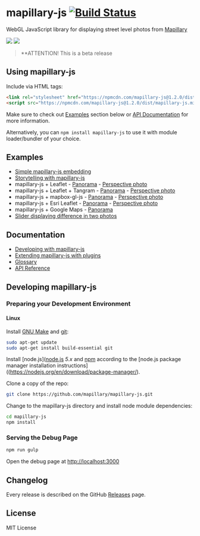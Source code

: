 # mapillary-js [![Build Status](https://circleci.com/gh/mapillary/mapillary-js.svg?style=svg)](https://circleci.com/gh/mapillary/mapillary-js)

WebGL JavaScript library for displaying street level photos from [Mapillary](https://www.mapillary.com)


<a href="http://bl.ocks.org/knikel/151a77df042cd3890502" target="_blank"><img style="max-width: 45%; height: auto;" src="https://raw.githubusercontent.com/mapillary/mapillary-js/master/docs/assets/media/mapillary-js-preview-01-perspective.jpg" /></a>
<a href="http://bl.ocks.org/knikel/151a77df042cd3890502" target="_blank"><img style="max-width: 45%; height: auto;" src="https://raw.githubusercontent.com/mapillary/mapillary-js/master/docs/assets/media/mapillary-js-preview-02-pano.jpg" /></a>

> **ATTENTION! This is a beta release

## Using mapillary-js

Include via HTML tags:
```html
<link rel="stylesheet" href="https://npmcdn.com/mapillary-js@1.2.0/dist/mapillary-js.min.css">
<script src="https://npmcdn.com/mapillary-js@1.2.0/dist/mapillary-js.min.js"></script>
```

Make sure to check out [Examples](https://github.com/mapillary/mapillary-js#examples) section below or [API Documentation](https://mapillary.github.io/mapillary-js) for more information.

Alternatively, you can `npm install mapillary-js` to use it with module loader/bundler of your choice.

## Examples
- [Simple mapillary-js embedding](https://bl.ocks.org/knikel/4615432968a33f1fcd6b)
- [Storytelling with mapillary-js](http://bl.ocks.org/knikel/630c2d6fa37a8a0e082a)
- mapillary-js + Leaflet - [Panorama](http://bl.ocks.org/knikel/f04c4656d1adeaaf1555) - [Perspective photo](http://bl.ocks.org/knikel/151a77df042cd3890502)
- mapillary-js + Leaflet + Tangram - [Panorama](http://bl.ocks.org/knikel/0f297c5b1fcfd14e38ba) - [Perspective photo](http://bl.ocks.org/knikel/fbeda1c8f89c97612b10)
- mapillary-js + mapbox-gl-js - [Panorama](http://bl.ocks.org/knikel/4ec4de69a0fc29318675) - [Perspective photo](http://bl.ocks.org/knikel/010115b08ebe30baba86)
- mapillary-js + Esri Leaflet -  [Panorama](http://bl.ocks.org/knikel/dd38c3fb1bd8fb3a826c) - [Perspective photo](http://bl.ocks.org/knikel/e85b802e97fd3390668f)
- mapillary-js + Google Maps - [Panorama](http://bl.ocks.org/knikel/451e2ee5d76ae72e669f)
- [Slider displaying difference in two photos](http://bl.ocks.org/knikel/bc0f813f611a8787ff02)

## Documentation
- [Developing with mapillary-js](https://github.com/mapillary/mapillary-js/blob/master/docs/developing.md)
- [Extending mapillary-js with plugins](https://github.com/mapillary/mapillary-js/blob/master/docs/plugins.md)
- [Glossary](https://github.com/mapillary/mapillary-js/blob/master/docs/glossary.md)
- [API Reference](https://mapillary.github.io/mapillary-js)

## Developing mapillary-js

### Preparing your Development Environment

#### Linux

Install [GNU Make](http://www.gnu.org/software/make/) and [git](https://git-scm.com/):
```bash
sudo apt-get update
sudo apt-get install build-essential git
```

Install [node.js]([node.js](https://nodejs.org/) _5.x_ and [npm](https://www.npmjs.com/) according to the [node.js package manager installation instructions]((https://nodejs.org/en/download/package-manager/).

Clone a copy of the repo:
```bash
git clone https://github.com/mapillary/mapillary-js.git
```

Change to the mapillary-js directory and install node module dependencies:
```bash
cd mapillary-js
npm install
```

### Serving the Debug Page

```bash
npm run gulp
```

Open the debug page at [http://localhost:3000](http://localhost:9966)

## Changelog

Every release is described on the GitHub [Releases](https://github.com/mapillary/mapillary-js/releases) page.

## License

MIT License
